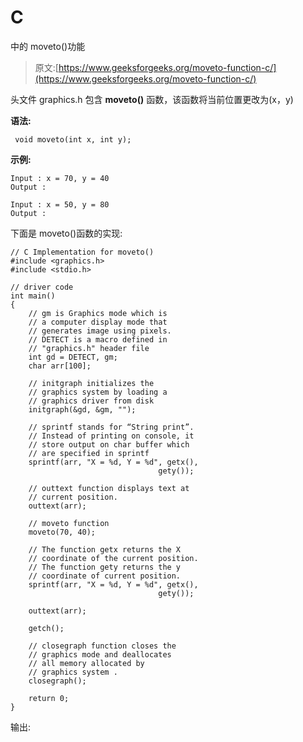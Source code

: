 # C

中的 moveto()功能

> 原文:[https://www.geeksforgeeks.org/moveto-function-c/](https://www.geeksforgeeks.org/moveto-function-c/)

头文件 graphics.h 包含 **moveto()** 函数，该函数将当前位置更改为(x，y)

**语法:**

```
 void moveto(int x, int y);

```

**示例:**

```
Input : x = 70, y = 40
Output : 

Input : x = 50, y = 80
Output : 

```

下面是 moveto()函数的实现:

```
// C Implementation for moveto()
#include <graphics.h>
#include <stdio.h>

// driver code
int main()
{
    // gm is Graphics mode which is
    // a computer display mode that
    // generates image using pixels.
    // DETECT is a macro defined in
    // "graphics.h" header file
    int gd = DETECT, gm;
    char arr[100];

    // initgraph initializes the
    // graphics system by loading a
    // graphics driver from disk
    initgraph(&gd, &gm, "");

    // sprintf stands for “String print”.
    // Instead of printing on console, it
    // store output on char buffer which
    // are specified in sprintf
    sprintf(arr, "X = %d, Y = %d", getx(),
                                 gety());

    // outtext function displays text at
    // current position.
    outtext(arr);

    // moveto function
    moveto(70, 40);

    // The function getx returns the X
    // coordinate of the current position.
    // The function gety returns the y
    // coordinate of current position.
    sprintf(arr, "X = %d, Y = %d", getx(), 
                                 gety());

    outtext(arr);

    getch();

    // closegraph function closes the
    // graphics mode and deallocates
    // all memory allocated by
    // graphics system .
    closegraph();

    return 0;
}
```

输出: